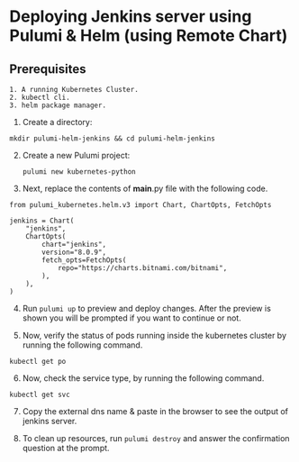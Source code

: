 # Deploying Jenkins server using Pulumi & Helm (using Remote Chart) 

## Prerequisites
```
1. A running Kubernetes Cluster.
2. kubectl cli.
3. helm package manager.

```

1. Create a directory:

```
mkdir pulumi-helm-jenkins && cd pulumi-helm-jenkins

```

2. Create a new Pulumi project:

    ```
    pulumi new kubernetes-python
    
    ```
3. Next, replace the contents of __main__.py file with the following code.
```
from pulumi_kubernetes.helm.v3 import Chart, ChartOpts, FetchOpts

jenkins = Chart(
    "jenkins",
    ChartOpts(
        chart="jenkins",
        version="8.0.9",
        fetch_opts=FetchOpts(
            repo="https://charts.bitnami.com/bitnami",
        ),
    ),
)

```

4. Run `pulumi up` to preview and deploy changes.  After the preview is shown you will be
    prompted if you want to continue or not.



5. Now, verify the status of pods running inside the kubernetes cluster by running the following command.
```
kubectl get po

```
6. Now, check the service type, by running the following command.
```
kubectl get svc

```
7. Copy the external dns name & paste in the browser to see the output of jenkins server.

8. To clean up resources, run `pulumi destroy` and answer the confirmation question at the prompt.
